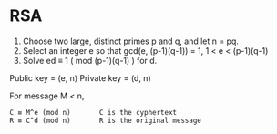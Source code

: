 # RSA
1. Choose two large, distinct primes p and q, and  let n = pq.
2. Select an integer e so that gcd(e, (p-1)(q-1)) = 1, 1 < e < (p-1)(q-1)
3. Solve ed ≡ 1 ( mod (p-1)(q-1) ) for d.

Public key = (e, n) Private key = (d, n)

For message M < n,
```
C ≡ M^e (mod n)       C is the cyphertext
R ≡ C^d (mod n)       R is the original message
```

